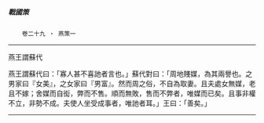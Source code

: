 

##### 戰國策
　　`卷二十九 ‧ 燕策一`

* * *

燕王謂蘇代

燕王謂蘇代曰：「寡人甚不喜訑者言也。」蘇代對曰：「周地賤媒，為其兩譽也。之男家曰『女美』，之女家曰『男富』。然而周之俗，不自為取妻。且夫處女無媒，老且不嫁；舍媒而自衒，弊而不售。順而無敗，售而不弊者，唯媒而已矣。且事非權不立，非勢不成。夫使人坐受成事者，唯訑者耳。」王曰：「善矣。」

* * *

